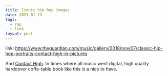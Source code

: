 ```yaml
---
title: Iconic hip hop images
date: 2021-01-23
tags:
  - rap
  - link
layout: post
---
```


link: https://www.theguardian.com/music/gallery/2018/nov/07/classic-hip-hop-portraits-contact-high-in-pictures

And [Contact High](https://www.amazon.com/Contact-High-Visual-History-Hip-Hop/dp/0525573887). In times where all music went digital, high quality hardcover coffe-table book like this is a nice to have.
